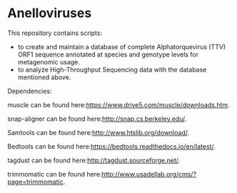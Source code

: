 # Anelloviruses

This repository contains scripts:
-  to create and maintain a database of complete Alphatorquevirus (TTV) ORF1 sequence annotated at species and genotype levels for metagenomic usage.
-  to analyze High-Throughput Sequencing data with the database mentioned above.

Dependencies:

muscle can be found here:<https://www.drive5.com/muscle/downloads.htm>.

snap-aligner can be found here:<http://snap.cs.berkeley.edu/>.  

Samtools can be found here:<http://www.htslib.org/download/>.  

Bedtools can be found here:<https://bedtools.readthedocs.io/en/latest/>.  

tagdust can be found here:<http://tagdust.sourceforge.net/>.

trimmomatic can be found here:<http://www.usadellab.org/cms/?page=trimmomatic>.  

